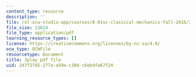```yaml
---
content_type: resource
description: ''
file: /ol-ocw-studio-app/courses/8-01sc-classical-mechanics-fall-2016/247f27d5277aa59ec38dc6ebdfa67f24_uo86ir31pn0.pdf
file_size: 13814
file_type: application/pdf
learning_resource_types: []
license: https://creativecommons.org/licenses/by-nc-sa/4.0/
ocw_type: OCWFile
resourcetype: Document
title: 3play pdf file
uid: 247f27d5-277a-a59e-c38d-c6ebdfa67f24
---
```

